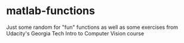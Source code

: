 # matlab-functions
Just some random for "fun" functions as well as some exercises from Udacity's Georgia Tech Intro to Computer Vision course
